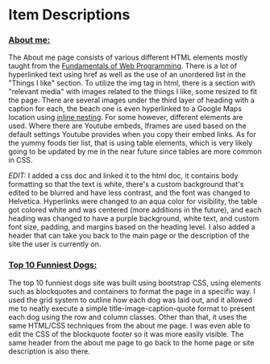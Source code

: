 <html>
  <h1>Item Descriptions</h1>
  <h3><a href="https://clongb.github.io/items/about.html">About me:</a></h3>
  <body>
    <p>The About me page consists of various different HTML elements mostly taught from the <a href="https://runestone.academy/runestone/books/published/webfundamentals/HTML/toctree.html">Fundamentals of Web Programming</a>. There is a lot of hyperlinked text using href as well as the use of an unordered list in the "Things I like" section. To utilize the img tag in html, there is a section with "relevant media" with images related to the things I like, some resized to fit the page. There are several images under the third layer of heading with a caption for each, the beach one is even hyperlinked to a Google Maps location using <a href="https://github.com/clongb/clongb.github.io/commit/1f4884be6441ddc803ec472e0f7738cdd5afca3c#diff-803aebf51dbc2c943a0497ea3ac83678a0685acc84819a945bbf55d82e2f3e61">inline nesting</a>. For some however, different elements are used. Where there are Youtube embeds, Iframes are used based on the default settings Youtube provides when you copy their embed links. As for the yummy foods tier list, that is using table elements, which is very likely going to be updated by me in the near future since tables are more common in CSS.</p>
    <p><em>EDIT:</em> I added a css doc and linked it to the html doc, it contains body formatting so that the text is white, there's a custom background that's edited to be blurred and have less contrast, and the font was changed to Helvetica. Hyperlinks were changed to an aqua color for visibility, the table got colored white and was centered (more additions in the future), and each heading was changed to have a purple background, white text, and custom font size, padding, and margins based on the heading level. I also added a header that can take you back to the main page or the description of the site the user is currently on.
    <h3><a href="https://clongb.github.io/items/top10.html">Top 10 Funniest Dogs:</a></h3>
    <p>The top 10 funniest dogs site was built using bootstrap CSS, using elements such as blockquotes and containers to format the page in a specific way. I used the grid system to outline how each dog was laid out, and it allowed me to neatly execute a simple title-image-caption-quote format to present each dog using the row and column classes. Other than that, it uses the same HTML/CSS techniques from the about me page. I was even able to edit the CSS of the blockquote footer so it was more easily visible. The same header from the about me page to go back to the home page or site description is also there.</p>
  </body>
</html>
